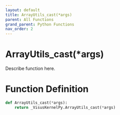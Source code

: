 ```yaml
---
layout: default
title: ArrayUtils_cast(*args)
parent: All Functions
grand_parent: Python Functions
nav_order: 2
---
```


# ArrayUtils_cast(*args)

Describe function here.

# Function Definition

```python
def ArrayUtils_cast(*args):
    return _VisusKernelPy.ArrayUtils_cast(*args)
```